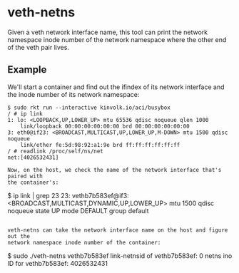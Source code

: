 # veth-netns

Given a veth network interface name, this tool can print the network namespace
inode number of the network namespace where the other end of the veth pair
lives.

## Example

We'll start a container and find out the ifindex of its network interface and
the inode number of its network namespace:

```
$ sudo rkt run --interactive kinvolk.io/aci/busybox
/ # ip link
1: lo: <LOOPBACK,UP,LOWER_UP> mtu 65536 qdisc noqueue qlen 1000
    link/loopback 00:00:00:00:00:00 brd 00:00:00:00:00:00
3: eth0@if23: <BROADCAST,MULTICAST,UP,LOWER_UP,M-DOWN> mtu 1500 qdisc noqueue 
    link/ether fe:5d:98:92:a1:9e brd ff:ff:ff:ff:ff:ff
/ # readlink /proc/self/ns/net
net:[4026532431]

Now, on the host, we check the name of the network interface that's paired with
the container's:

```
$ ip link | grep 23
23: vethb7b583ef@if3: <BROADCAST,MULTICAST,DYNAMIC,UP,LOWER_UP> mtu 1500 qdisc noqueue state UP mode DEFAULT group default
```

veth-netns can take the network interface name on the host and figure out the
network namespace inode number of the container:

```
$ sudo ./veth-netns vethb7b583ef
link-netnsid of vethb7b583ef: 0
netns ino ID for vethb7b583ef: 4026532431
```

